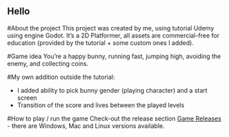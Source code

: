 ## Hello
  
  
  #About the project
This project was created by me, using tutorial Udemy using engine Godot. It’s a 2D Platformer, all assets are commercial-free for education (provided by the tutorial + some custom ones I added).

#Game idea 
You’re a happy bunny, running fast, jumping high, avoiding the enemy, and collecting coins. 

#My own addition outside the tutorial:
- I added ability to pick bunny gender (playing character) and a start screen
- Transition of the score and lives between the played levels

#How to play / run the game
Check-out the release section [Game Releases](https://github.com/sorikplius/Happy-Day/releases) - there are Windows, Mac and Linux versions available.
